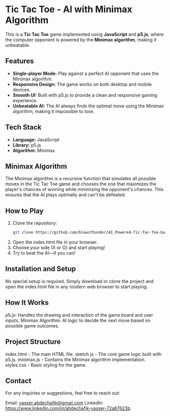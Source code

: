 # Tic Tac Toe - AI with Minimax Algorithm

This is a **Tic Tac Toe** game implemented using **JavaScript** and **p5.js**, where the computer opponent is powered by the **Minimax algorithm**, making it unbeatable.

## Features

- **Single-player Mode:** Play against a perfect AI opponent that uses the Minimax algorithm.
- **Responsive Design:** The game works on both desktop and mobile devices.
- **Smooth UI:** Built with p5.js to provide a clean and responsive gaming experience.
- **Unbeatable AI:** The AI always finds the optimal move using the Minimax algorithm, making it impossible to lose.

## Tech Stack

- **Language:** JavaScript
- **Library:** p5.js
- **Algorithm:** Minimax

## Minimax Algorithm

The Minimax algorithm is a recursive function that simulates all possible moves in the Tic Tac Toe game and chooses the one that maximizes the player's chances of winning while minimizing the opponent's chances. This ensures that the AI plays optimally and can't be defeated.

## How to Play

1. Clone the repository:
   ```bash
   git clone https://github.com/blowsthunder/AI_Powered-Tic-Tac-Toe-Game.git
2. Open the index.html file in your browser.
3. Choose your side (X or O) and start playing!
4. Try to beat the AI—if you can!

## Installation and Setup
No special setup is required. Simply download or clone the project and open the index.html file in any modern web browser to start playing.

## How It Works
p5.js: Handles the drawing and interaction of the game board and user inputs.
Minimax Algorithm: AI logic to decide the next move based on possible game outcomes.

## Project Structure
index.html - The main HTML file.
sketch.js - The core game logic built with p5.js.
minimax.js - Contains the Minimax algorithm implementation.
styles.css - Basic styling for the game.

## Contact
For any inquiries or suggestions, feel free to reach out:

Email: yasser.abdechafik@gmail.com
LinkedIn: https://www.linkedin.com/in/abdechafik-yasser-72a87623b
